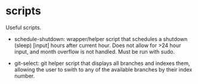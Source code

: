 scripts
=======

Useful scripts.

* schedule-shutdown: wrapper/helper script that schedules a shutdown (sleep)
[input] hours after current hour. Does not allow for >24 hour input, and month
overflow is not handled. Must be run with sudo.

* git-select: git helper script that displays all branches and indexes them, 
allowing the user to swith to any of the available branches by their index
number.


